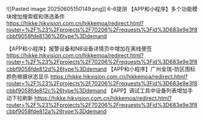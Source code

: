 ![[Pasted image 20250605150149.png]]
6-6提测
【APP和小程序】多个功能模块增加搜索框和筛选条件
https://hikke.hikvision.com.cn/hikkemoa/redirect.html?router=%2F%23%2Fprojects%2F70206%2Frequests%3Fid%3D683e9e3f8cbbf9058fde8136%26type%3Ddemand

【APP和小程序】报警设备和NB设备详情页中增加在离线便签
https://hikke.hikvision.com.cn/hikkemoa/redirect.html?router=%2F%23%2Fprojects%2F70206%2Frequests%3Fid%3D683e9e3f8cbbf9058fde812d%26type%3Ddemand
【APP和小程序】广州金瑞-防区图标颜色根据状态显示
https://hikke.hikvision.com.cn/hikkemoa/redirect.html?router=%2F%23%2Fprojects%2F70206%2Frequests%3Fid%3D683e9e3f8cbbf9058fde812c%26type%3Ddemand
【APP】调试工具中设备列表增加手动下拉刷新
https://hikke.hikvision.com.cn/hikkemoa/redirect.html?router=%2F%23%2Fprojects%2F70206%2Frequests%3Fid%3D683e9e3f8cbbf9058fde812a%26type%3Ddemand